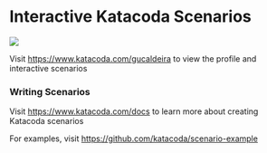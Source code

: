 # Interactive Katacoda Scenarios

[![](http://shields.katacoda.com/katacoda/gucaldeira/count.svg)](https://www.katacoda.com/gucaldeira "Get your profile on Katacoda.com")

Visit https://www.katacoda.com/gucaldeira to view the profile and interactive scenarios

### Writing Scenarios
Visit https://www.katacoda.com/docs to learn more about creating Katacoda scenarios

For examples, visit https://github.com/katacoda/scenario-example
